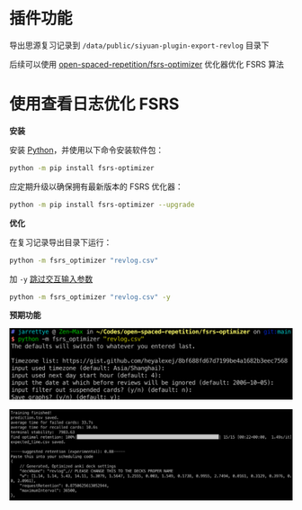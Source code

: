 # 插件功能

导出思源复习记录到 `/data/public/siyuan-plugin-export-revlog` 目录下

后续可以使用 [open-spaced-repetition/fsrs-optimizer](https://github.com/open-spaced-repetition/fsrs-optimizer) 优化器优化 FSRS 算法

# 使用查看日志优化 FSRS

**安装**

安装 [Python](https://www.python.org/downloads/)，并使用以下命令安装软件包：

```sh
python -m pip install fsrs-optimizer
```

应定期升级以确保拥有最新版本的 FSRS 优化器：

```sh
python -m pip install fsrs-optimizer --upgrade
```

**优化**

在复习记录导出目录下运行：

```sh
python -m fsrs_optimizer "revlog.csv"
```

加 `-y` [跳过交互输入参数](https://github.com/open-spaced-repetition/fsrs-optimizer/issues/13#issuecomment-1670571816)

```sh
python -m fsrs_optimizer "revlog.csv" -y
```


**预期功能**

![预期功能-参数输入](./public//image-1.png)

![预期功能-训练成功](./public//image-2.png)